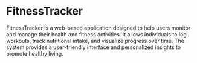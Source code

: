 # FitnessTracker
FitnessTracker is a web-based application designed to help users monitor and manage their health and fitness activities. It allows individuals to log workouts, track nutritional intake, and visualize progress over time. The system provides a user-friendly interface and personalized insights to promote healthy living.
